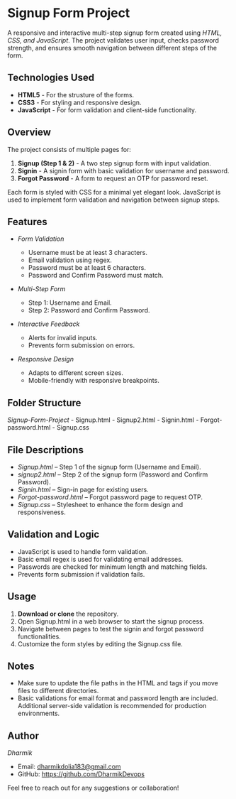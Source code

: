 # Signup Form Project  

A responsive and interactive multi-step signup form created using *HTML, CSS, and JavaScript*. The project validates user input, checks password strength, and ensures smooth navigation between different steps of the form.  

## Technologies Used
   - **HTML5** - For the strusture of the forms.
   - **CSS3** - For styling and responsive design.
   - **JavaScript** - For form validation and client-side functionality.

## Overview 

The project consists of multiple pages for:

1. **Signup (Step 1 & 2)** - A two step signup form with input validation.
2. **Signin** - A signin form with basic validation for username and password.
3. **Forgot Password** - A form to request an OTP for password reset.

Each form is styled with CSS for a minimal yet elegant look. JavaScript is used to implement form validation and navigation between signup steps.

## Features  
- *Form Validation*  
  - Username must be at least 3 characters.  
  - Email validation using regex.  
  - Password must be at least 6 characters.  
  - Password and Confirm Password must match.  
  
- *Multi-Step Form*  
  - Step 1: Username and Email.  
  - Step 2: Password and Confirm Password.  

- *Interactive Feedback*  
  - Alerts for invalid inputs.  
  - Prevents form submission on errors.  

- *Responsive Design*  
  - Adapts to different screen sizes.  
  - Mobile-friendly with responsive breakpoints.  

## Folder Structure 
*Signup-Form-Project*
    - Signup.html
    - Signup2.html
    - Signin.html
    - Forgot-password.html
    - Signup.css

## File Descriptions  
- *Signup.html* – Step 1 of the signup form (Username and Email).  
- *signup2.html* – Step 2 of the signup form (Password and Confirm Password).  
- *Signin.html* – Sign-in page for existing users.  
- *Forgot-password.html* – Forgot password page to request OTP.  
- *Signup.css* – Stylesheet to enhance the form design and responsiveness.  

## Validation and Logic  
- JavaScript is used to handle form validation.  
- Basic email regex is used for validating email addresses.  
- Passwords are checked for minimum length and matching fields.  
- Prevents form submission if validation fails.  

## Usage
1. **Download or clone** the repository.
2. Open Signup.html in a web browser to start the signup process.
3. Navigate between pages to test the signin and forgot password functionalities.
4. Customize the form styles by editing the Signup.css file.

## Notes

* Make sure to update the file paths in the HTML <link> and <a> tags if you move files to different directories.
* Basic validations for email format and password length are included. Additional server-side validation is recommended for production environments.

## Author  
*Dharmik*  
- Email: dharmikdolia183@gmail.com
- GitHub: https://github.com/DharmikDevops

Feel free to reach out for any suggestions or collaboration!
